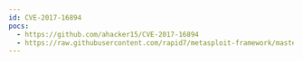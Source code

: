 ```yaml
---
id: CVE-2017-16894
pocs:
  - https://github.com/ahacker15/CVE-2017-16894
  - https://raw.githubusercontent.com/rapid7/metasploit-framework/master/modules/exploits/unix/http/laravel_token_unserialize_exec.rb
---
```


